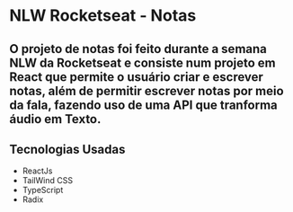 # NLW Rocketseat - Notas

## O projeto de notas foi feito durante a semana NLW da Rocketseat e consiste num projeto em React que permite o usuário criar e escrever notas, além de permitir escrever notas por meio da fala, fazendo uso de uma API que tranforma áudio em Texto.

## Tecnologias Usadas

* ReactJs
* TailWind CSS
* TypeScript
* Radix
